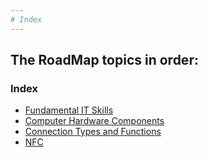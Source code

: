 ```yaml
---
# Index
---
```

The RoadMap topics in order:
-
### Index


- [Fundamental IT Skills](https://github.com/Sisu-Sus/CyberSec-RoadMap/blob/main/Fundamental_IT_Skills/Fundamental_IT_Skills.md)
- [Computer Hardware Components](https://github.com/Sisu-Sus/CyberSec-RoadMap/blob/main/Fundamental_IT_Skills/Computer_Hardware_Components.md)
- [Connection Types and Functions](https://github.com/Sisu-Sus/CyberSec-RoadMap/blob/main/Fundamental_IT_Skills/Connection_Types_And_Functions/Connection_Types_And_Functions.md)
- [NFC](https://github.com/Sisu-Sus/CyberSec-RoadMap/blob/main/Fundamental_IT_Skills/Connection_Types_And_Functions/NFC.md)
